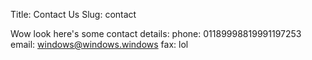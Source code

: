 Title: Contact Us
Slug: contact

Wow look here's some contact details:
phone: 01189998819991197253
email: windows@windows.windows
fax: lol
